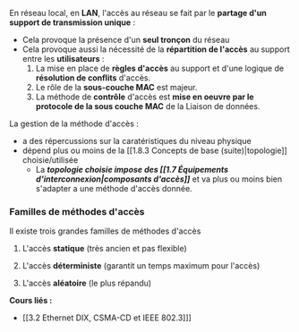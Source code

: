 En réseau local, en **LAN**, l'accès au réseau se fait par le **partage d'un support de transmission unique** :

- Cela provoque la présence d'un **seul tronçon** du réseau
- Cela provoque aussi la nécessité de la **répartition de l'accès** au support entre les **utilisateurs** :
	1. La mise en place de **règles d'accès** au support et d'une logique de **résolution de conflits** d'accès.
	2. Le rôle de la **sous-couche MAC** est majeur.
	3. La méthode de **contrôle** d'accès est **mise en oeuvre par le protocole de la sous couche MAC** de la Liaison de données.

La gestion de la méthode d'accès :
- a des répercussions sur la caratéristiques du niveau physique
- dépend plus ou moins de la [[1.8.3 Concepts de base (suite)|topologie]] choisie/utilisée
	- La ***topologie choisie impose des [[1.7 Équipements d'interconnexion|composants d'accès]]*** et va plus ou moins bien s'adapter a une méthode d'accès donnée.


### Familles de méthodes d'accès

Il existe trois grandes familles de méthodes d'accès 

1. L'accès **statique** (très ancien et pas flexible)
   
2. L'accès **déterministe** (garantit un temps maximum pour l'accès)
   
3. L'accès **aléatoire** (le plus répandu)


**Cours liés :**
- [[3.2 Ethernet DIX, CSMA-CD et IEEE 802.3]]]
